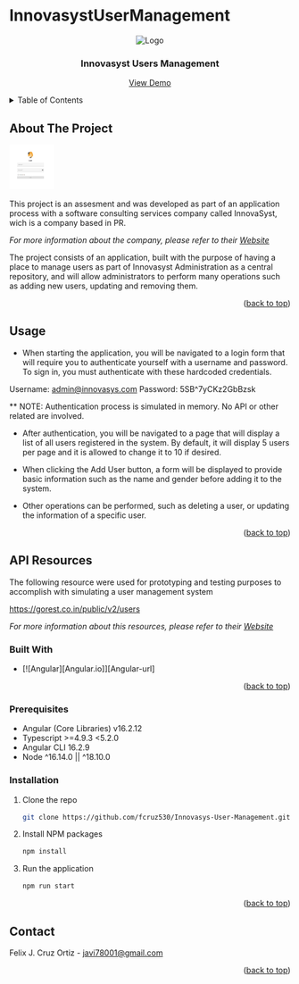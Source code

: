 # InnovasystUserManagement

<a name="readme-top"></a>

<!-- PROJECT LOGO -->
<div align="center">
  <img src="https://d2q79iu7y748jz.cloudfront.net/s/_squarelogo/64x64/a06fa7501e009fe48cd9faf529d298cf" alt="Logo" width="80" height="80">

  <h3 align="center">Innovasyst Users Management</h3>

  <p align="center">
    <a href="https://fcruz530.github.io/Innovasys-User-Management/" target="_blank">View Demo</a>
  </p>
</div>


<!-- TABLE OF CONTENTS -->
<details>
  <summary>Table of Contents</summary>
  <ol>
    <li><a href="#about-the-project">About The Project</a></li>
    <li><a href="#usage">Usage</a></li>
    <li><a href="#api-resources">API Resources</a></li>
    <li><a href="#built-with">Built with</a></li>
    <li><a href="#prerequisites">Prerequisites</a></li>
    <li><a href="#installation">Installation</a></li>
    <li><a href="#contact">Contact</a></li>
  </ol>
</details>

<!-- ABOUT THE PROJECT -->
## About The Project

<img src="src/assets/loginPage.png" alt="Logo" width="80" height="80">

This project is an assesment and was developed as part of an application process with a software consulting services company
called InnovaSyst, wich is a company based in PR. 

_For more information about the company, please refer to their [Website](https://innovasyst.com/)_

The project consists of an application, built with the purpose of having a place to manage users
as part of Innovasyst Administration as a central repository, and will allow administrators to perform many operations
such as adding new users, updating and removing them.

<p align="right">(<a href="#readme-top">back to top</a>)</p>

## Usage

- When starting the application, you will be navigated to a login form that will require 
you to authenticate yourself with a username and password. To sign in, you must authenticate with these 
hardcoded credentials.

Username: admin@innovasys.com
Password: 5SB^7yCKz2GbBzsk

** NOTE: Authentication process is simulated in memory. No API or other related are involved.

- After authentication, you will be navigated to a page that will display a list of all users registered
in the system. By default, it will display 5 users per page and it is allowed to change it to 10 if desired.

- When clicking the Add User button, a form will be displayed to provide basic information such as the name
and gender before adding it to the system.

- Other operations can be performed, such as deleting a user, or updating the information of a specific user.

<p align="right">(<a href="#readme-top">back to top</a>)</p>

## API Resources

The following resource were used for prototyping and testing purposes to accomplish 
with simulating a user management system

https://gorest.co.in/public/v2/users

_For more information about this resources, please refer to their [Website](https://gorest.co.in/)_

### Built With

* [![Angular][Angular.io]][Angular-url]

<p align="right">(<a href="#readme-top">back to top</a>)</p>

### Prerequisites
- Angular (Core Libraries) v16.2.12
- Typescript >=4.9.3 <5.2.0
- Angular CLI 16.2.9
- Node ^16.14.0 || ^18.10.0

### Installation

1. Clone the repo
   ```sh
   git clone https://github.com/fcruz530/Innovasys-User-Management.git
   ```
2. Install NPM packages
   ```sh
   npm install
   ```
3. Run the application
   ```sh
   npm run start
   ```

<p align="right">(<a href="#readme-top">back to top</a>)</p>

<!-- CONTACT -->
## Contact

Felix J. Cruz Ortiz - javi78001@gmail.com


<p align="right">(<a href="#readme-top">back to top</a>)</p>
